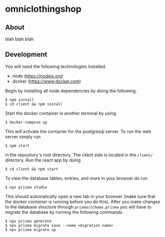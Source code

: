 # omniclothingshop

## About
blah blah blah

## Development
You will need the following technologies installed.
- node (https://nodejs.org)
- docker (https://www.docker.com)

Begin by installing all node dependencies by doing the following.
```
$ npm install
$ cd client && npm install
```
Start the docker container in another terminal by using
```
$ docker-compose up
```
This will activate the container for the postgresql server.
To run the web server simply run
```
$ npm start
```
in the repository's root directory.
The client side is located in the `client/` directory. Run the react app by doing
```
$ cd client && npm start
```
To view the database tables, entries, and more in your browser do run
```
$ npx prisma studio
```
This should automatically open a new tab in your browser (make sure that the docker container is running before you do this). After you make changes to the database structure through `prisma/schema.prisma` you will have to migrate the database by running the following commands. 
```
$ npx prisma generate
$ npx prisma migrate save --name <migration name>
$ npx prisma migrate up
```
